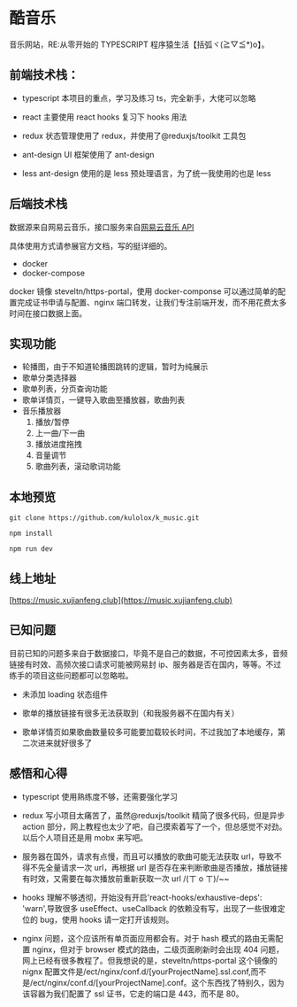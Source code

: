 # 酷音乐

音乐网站，RE:从零开始的 TYPESCRIPT 程序猿生活【括弧ヾ(≧▽≦\*)o】。

## 前端技术栈：

- typescript 本项目的重点，学习及练习 ts，完全新手，大佬可以忽略

- react 主要使用 react hooks 复习下 hooks 用法

- redux 状态管理使用了 redux，并使用了@reduxjs/toolkit 工具包

- ant-design UI 框架使用了 ant-design

- less ant-design 使用的是 less 预处理语言，为了统一我使用的也是 less

## 后端技术栈

数据源来自网易云音乐，接口服务来自[网易云音乐 API](https://github.com/Binaryify/NeteaseCloudMusicApi)

具体使用方式请参展官方文档，写的挺详细的。

- docker
- docker-compose

docker 镜像 steveltn/https-portal，使用 docker-componse 可以通过简单的配置完成证书申请与配置、nginx 端口转发，让我们专注前端开发，而不用花费太多时间在接口数据上面。

## 实现功能

- 轮播图，由于不知道轮播图跳转的逻辑，暂时为纯展示
- 歌单分类选择器
- 歌单列表，分页查询功能
- 歌单详情页，一键导入歌曲至播放器，歌曲列表
- 音乐播放器
  1. 播放/暂停
  2. 上一曲/下一曲
  3. 播放进度拖拽
  4. 音量调节
  5. 歌曲列表，滚动歌词功能

## 本地预览

```
git clone https://github.com/kulolox/k_music.git

npm install

npm run dev
```

## 线上地址

[https://music.xujianfeng.club](https://music.xujianfeng.club)

## 已知问题

目前已知的问题多来自于数据接口，毕竟不是自己的数据，不可控因素太多，音频链接有时效、高频次接口请求可能被网易封 ip、服务器是否在国内，等等。不过练手的项目这些问题都可以忽略啦。

- 未添加 loading 状态组件

- 歌单的播放链接有很多无法获取到（和我服务器不在国内有关）

- 歌单详情页如果歌曲数量较多可能要加载较长时间，不过我加了本地缓存，第二次进来就好很多了

## 感悟和心得

- typescript 使用熟练度不够，还需要强化学习

- redux 写小项目太痛苦了，虽然@reduxjs/toolkit 精简了很多代码，但是异步 action 部分，网上教程也太少了吧，自己摸索着写了一个，但总感觉不对劲。以后个人项目还是用 mobx 来写吧。

- 服务器在国外，请求有点慢，而且可以播放的歌曲可能无法获取 url，导致不得不先全量请求一次 url，再根据 url 是否存在来判断歌曲是否播放，播放链接有时效，又需要在每次播放前重新获取一次 url /(ㄒ o ㄒ)/~~

- hooks 理解不够透彻，开始没有开启'react-hooks/exhaustive-deps': 'warn',导致很多 useEffect、useCallback 的依赖没有写，出现了一些很难定位的 bug，使用 hooks 请一定打开该规则。

- nginx 问题，这个应该所有单页面应用都会有。对于 hash 模式的路由无需配置 nginx，但对于 browser 模式的路由，二级页面刷新时会出现 404 问题，网上已经有很多教程了。但我想说的是，steveltn/https-portal 这个镜像的 nignx 配置文件是/ect/nginx/conf.d/[yourProjectName].ssl.conf,而不是/ect/nginx/conf.d/[yourProjectName].conf。这个东西找了特别久，因为该容器为我们配置了 ssl 证书，它走的端口是 443，而不是 80。

